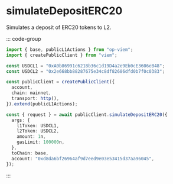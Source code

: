 # simulateDepositERC20

Simulates a deposit of ERC20 tokens to L2.

::: code-group

```ts [example.ts]
import { base, publicL1Actions } from "op-viem";
import { createPublicClient } from "viem";

const USDCL1 = "0xA0b86991c6218b36c1d19D4a2e9Eb0cE3606eB48";
const USDCL2 = "0x2e668bb88287675e34c8df82686dfd0b7f0c0383";

const publicClient = createPublicClient({
  account,
  chain: mainnet,
  transport: http(),
}).extend(publicL1Actions);

const { request } = await publicClient.simulateDepositERC20({
  args: {
    l1Token: USDCL1,
    l2Token: USDCL2,
    amount: 1n,
    gasLimit: 100000n,
  },
  toChain: base,
  account: "0xd8da6bf26964af9d7eed9e03e53415d37aa96045",
});
```

:::
